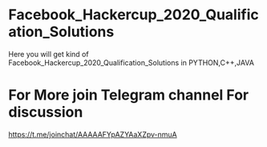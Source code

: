 # Facebook_Hackercup_2020_Qualification_Solutions
Here you will get kind of Facebook_Hackercup_2020_Qualification_Solutions in PYTHON,C++,JAVA
# For More join Telegram channel For discussion
https://t.me/joinchat/AAAAAFYpAZYAaXZpv-nmuA

